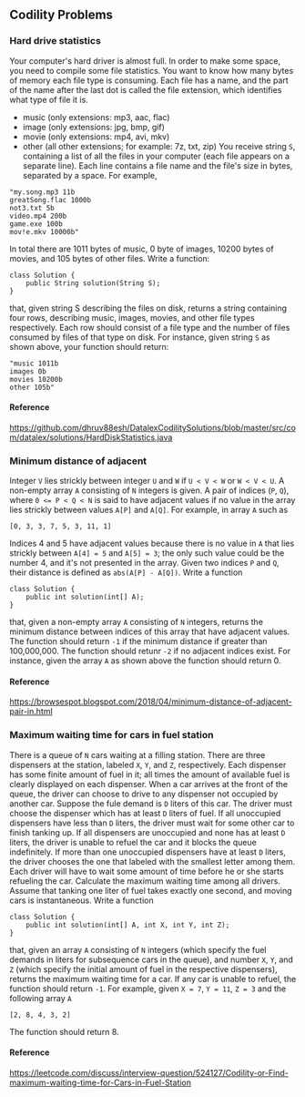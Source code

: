 ## Codility Problems
### Hard drive statistics
Your computer's hard driver is almost full. In order to make some space, you need to compile some file statistics. You want to know how many bytes of memory each file type is consuming. Each file has a name, and the part of the name after the last dot is called the file extension, which identifies what type of file it is.
* music (only extensions: mp3, aac, flac)
* image (only extensions: jpg, bmp, gif)
* movie (only extensions: mp4, avi, mkv)
* other (all other extensions; for example: 7z, txt, zip)
You receive string `S`, containing a list of all the files in your computer (each file appears on a separate line). Each line contains a file name and the file's size in bytes, separated by a space. For example, 
```
"my.song.mp3 11b
greatSong.flac 1000b
not3.txt 5b
video.mp4 200b
game.exe 100b
mov!e.mkv 10000b"
``` 
In total there are 1011 bytes of music, 0 byte of images, 10200 bytes of movies, and 105 bytes of other files. Write a function:
```
class Solution {
    public String solution(String S);
}
```
that, given string S describing the files on disk, returns a string containing four rows, describing music, images, movies, and other file types respectively. Each row should consist of a file type and the number of files consumed by files of that type on disk. For instance, given string `S` as shown above, your function should return:
```
"music 1011b
images 0b
movies 10200b
other 105b"
```

#### Reference 
https://github.com/dhruv88esh/DatalexCodilitySolutions/blob/master/src/com/datalex/solutions/HardDiskStatistics.java

### Minimum distance of adjacent
Integer `V` lies strickly between integer `U` and `W` if `U < V < W` or `W < V < U`. A non-empty array `A` consisting of `N` integers is given. A pair of indices (`P`, `Q`), where `0 <= P < Q < N` is said to have adjacent values if no value in the array lies strickly between values `A[P]` and `A[Q]`. For example, in array `A` such as
```
[0, 3, 3, 7, 5, 3, 11, 1]
```
Indices 4 and 5 have adjacent values because there is no value in `A` that lies strickly between `A[4] = 5` and `A[5] = 3`; the only such value could be the number 4, and it's not presented in the array.
Given two indices `P` and `Q`, their distance is defined as `abs(A[P] - A[Q])`. Write a function
```
class Solution {
    public int solution(int[] A);
}
```
that, given a non-empty array `A` consisting of `N` integers, returns the minimum distance between indices of this array that have adjacent values. The function should return `-1` if the minimum distance if greater than 100,000,000. The function should retunr `-2` if no adjacent indices exist. For instance, given the array `A` as shown above the function should return 0.

#### Reference
https://browsespot.blogspot.com/2018/04/minimum-distance-of-adjacent-pair-in.html

### Maximum waiting time for cars in fuel station
There is a queue of `N` cars waiting at a filling station. There are three dispensers at the station, labeled `X`, `Y`, and `Z`, respectively. Each dispenser has some finite amount of fuel in it; all times the amount of available fuel is clearly displayed on each dispenser.
When a car arrives at the front of the queue, the driver can choose to drive to any dispenser not occupied by another car. Suppose the fule demand is `D` liters of this car. The driver must choose the dispenser which has at least `D` liters of fuel. If all unoccupied dispensers have less than `D` liters, the driver must wait for some other car to finish tanking up. If all dispensers are unoccupied and none has at least `D` liters, the driver is unable to refuel the car and it blocks the queue indefinitely. If more than one unoccupied dispensers have at least `D` liters, the driver chooses the one that labeled with the smallest letter among them.
Each driver will have to wait some amount of time before he or she starts refueling the car. Calculate the maximum waiting time among all drivers. Assume that tanking one liter of fuel takes exactly one second, and moving cars is instantaneous. Write a function
```
class Solution {
    public int solution(int[] A, int X, int Y, int Z);
}
```
that, given an array `A` consisting of `N` integers (which specify the fuel demands in liters for subsequence cars in the queue), and number `X`, `Y`, and `Z` (which specify the initial amount of fuel in the respective dispensers), returns the maximum waiting time for a car. If any car is unable to refuel, the function should return `-1`. For example, given `X = 7`, `Y = 11`, `Z = 3` and the following array `A`
```
[2, 8, 4, 3, 2]
```
The function should return 8.

#### Reference
https://leetcode.com/discuss/interview-question/524127/Codility-or-Find-maximum-waiting-time-for-Cars-in-Fuel-Station
